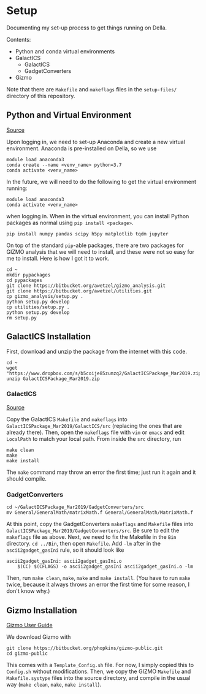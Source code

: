 # Setup

Documenting my set-up process to get things running on Della.

Contents:
- Python and conda virtual environments
- GalactICS
    - GalactICS
    - GadgetConverters
- Gizmo

Note that there are `Makefile` and `makeflags` files in the `setup-files/`
directory of this repository.


## Python and Virtual Environment

[Source](https://researchcomputing.princeton.edu/python)

Upon logging in, we need to set-up Anaconda and create a new virtual
environment. Anaconda is pre-installed on Della, so we use

```
module load anaconda3
conda create --name <venv_name> python=3.7
conda activate <venv_name>
```

In the future, we will need to do the following to get the virtual environment
running: 

```
module load anaconda3
conda activate <venv_name>
``` 

when logging in. When in the virtual environment, you can install Python 
packages as normal using `pip install <package>`.

```
pip install numpy pandas scipy h5py matplotlib tqdm jupyter
``` 

On top of the standard `pip`-able packages, there are two packages for GIZMO
analysis that we will need to install, and these were not so easy for me to
install. Here is how I got it to work.

```
cd ~
mkdir pypackages
cd pypackages
git clone https://bitbucket.org/awetzel/gizmo_analysis.git
git clone https://bitbucket.org/awetzel/utilities.git
cp gizmo_analysis/setup.py .
python setup.py develop
cp utilities/setup.py .
python setup.py develop
rm setup.py
```


## GalactICS Installation

First, download and unzip the package from the internet with this code.

```
cd ~
wget "https://www.dropbox.com/s/b5coije85zumzq2/GalactICSPackage_Mar2019.zip"
unzip GalactICSPackage_Mar2019.zip
```

### GalactICS

[Source](https://www.dropbox.com/s/b5coije85zumzq2/GalactICSPackage_Mar2019.zip?dl=0&file_subpath=%2FGalactICSPackage_Mar2019%2FREADMES%2FGalactICSInstallationReadMe.txt)

Copy the GalactICS `Makefile` and `makeflags` into
`GalactICSPackage_Mar2019/GalactICS/src` (replacing the ones that are already
there). Then, open the `makeflags` file with `vim` or `emacs` and edit
`LocalPath` to match your local path. From inside the `src` directory, run

```
make clean
make 
make install
```

The `make` command may throw an error the first time; just run it again and it
should compile.


### GadgetConverters

```
cd ~/GalactICSPackage_Mar2019/GadgetConverters/src
mv General/GeneralMath/matrixMath.f General/GeneralMath/MatrixMath.f
```

At this point, copy the GadgetConverters `makeflags` and `Makefile` files into
`GalactICSPackage_Mar2019/GadgetConverters/src`. Be sure to edit the `makeflags`
file as above. Next, we need to fix the Makefile in the `Bin` directory. `cd ../Bin`,
then open `Makefile`. Add `-lm` after in the `ascii2gadget_gasIni` rule, so it 
should look like

```
ascii2gadget_gasIni: ascii2gadget_gasIni.o
	$(CC) $(CFLAGS) -o ascii2gadget_gasIni ascii2gadget_gasIni.o -lm
```

Then, run `make clean`, `make`, `make` and `make install`. (You have to run 
`make` twice, because it always throws an error the first time for some reason, 
I don't know why.) 

## Gizmo Installation

[Gizmo User Guide](http://www.tapir.caltech.edu/~phopkins/Site/GIZMO_files/gizmo_documentation.html)

We download Gizmo with 

```
git clone https://bitbucket.org/phopkins/gizmo-public.git
cd gizmo-public
```

This comes with a `Template_Config.sh` file. For now, I simply copied this to
`Config.sh` without modifications. Then, we copy the GIZMO `Makefile` and
`Makefile.systype` files into the source directory, and compile in the usual way
(`make clean`, `make`, `make install`).

